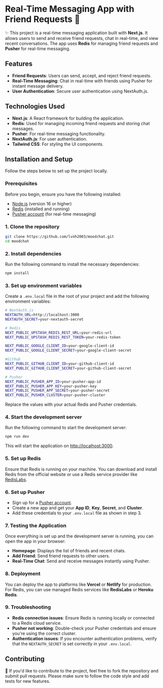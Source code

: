 
# Real-Time Messaging App with Friend Requests  👋

✨ This project is a real-time messaging application built with **Next.js**. It allows users to send and receive friend requests, chat in real-time, and view recent conversations. The app uses **Redis** for managing friend requests and **Pusher** for real-time messaging.

## Features

- **Friend Requests**: Users can send, accept, and reject friend requests.
- **Real-Time Messaging**: Chat in real-time with friends using Pusher for instant message delivery.
- **User Authentication**: Secure user authentication using NextAuth.js.

## Technologies Used

- **Next.js**: A React framework for building the application.
- **Redis**: Used for managing incoming friend requests and storing chat messages.
- **Pusher**: For real-time messaging functionality.
- **NextAuth.js**: For user authentication.
- **Tailwind CSS**: For styling the UI components.

## Installation and Setup

Follow the steps below to set up the project locally.

### Prerequisites

Before you begin, ensure you have the following installed:

- [Node.js](https://nodejs.org/en/) (version 16 or higher)
- [Redis](https://redis.io/download) (installed and running)
- [Pusher account](https://pusher.com/) (for real-time messaging)

### 1. Clone the repository

```bash
git clone https://github.com/lvnh2003/moodchat.git
cd moodchat
```

### 2. Install dependencies

Run the following command to install the necessary dependencies:

```bash
npm install
```

### 3. Set up environment variables

Create a `.env.local` file in the root of your project and add the following environment variables:

```bash
# NextAuth.js
NEXTAUTH_URL=http://localhost:3000
NEXTAUTH_SECRET=your-nextauth-secret

# Redis
NEXT_PUBLIC_UPSTASH_REDIS_REST_URL=your-redis-url
NEXT_PUBLIC_UPSTASH_REDIS_REST_TOKEN=your-redis-token

NEXT_PUBLIC_GOOGLE_CLIENT_ID=your-google-client-id
NEXT_PUBLIC_GOOGLE_CLIENT_SECRET=your-google-client-secret

#Github
NEXT_PUBLIC_GITHUB_CLIENT_ID=your-github-client-id
NEXT_PUBLIC_GITHUB_CLIENT_SECRET=your-github-client-secret

# Pusher
NEXT_PUBLIC_PUSHER_APP_ID=your-pusher-app-id
NEXT_PUBLIC_PUSHER_APP_KEY=your-pusher-key
NEXT_PUBLIC_PUSHER_APP_SECRET=your-pusher-secret
NEXT_PUBLIC_PUSHER_CLUSTER=your-pusher-cluster


```

Replace the values with your actual Redis and Pusher credentials.

### 4. Start the development server

Run the following command to start the development server:

```bash
npm run dev
```

This will start the application on [http://localhost:3000](http://localhost:3000).

### 5. Set up Redis

Ensure that Redis is running on your machine. You can download and install Redis from the official website or use a Redis service provider like [RedisLabs](https://redislabs.com/).

### 6. Set up Pusher

- Sign up for a [Pusher account](https://pusher.com/).
- Create a new app and get your **App ID**, **Key**, **Secret**, and **Cluster**.
- Add these credentials to your `.env.local` file as shown in step 3.

### 7. Testing the Application

Once everything is set up and the development server is running, you can open the app in your browser:

- **Homepage**: Displays the list of friends and recent chats.
- **Add Friend**: Send friend requests to other users.
- **Real-Time Chat**: Send and receive messages instantly using Pusher.

### 8. Deployment

You can deploy the app to platforms like **Vercel** or **Netlify** for production. For Redis, you can use managed Redis services like **RedisLabs** or **Heroku Redis**.

### 9. Troubleshooting

- **Redis connection issues**: Ensure Redis is running locally or connected to a Redis cloud service.
- **Pusher not working**: Double-check your Pusher credentials and ensure you're using the correct cluster.
- **Authentication issues**: If you encounter authentication problems, verify that the `NEXTAUTH_SECRET` is set correctly in your `.env.local`.

## Contributing

👤 If you'd like to contribute to the project, feel free to fork the repository and submit pull requests. Please make sure to follow the code style and add tests for new features.
